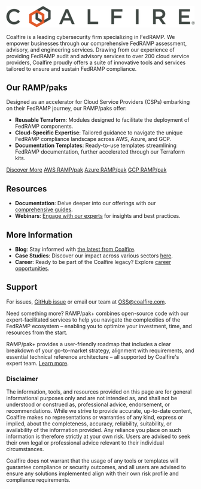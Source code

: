![Coalfire](coalfire_logo.png)

Coalfire is a leading cybersecurity firm specializing in FedRAMP. We empower businesses through our comprehensive FedRAMP assessment, advisory, and engineering services. Drawing from our experience of providing FedRAMP audit and advisory services to over 200 cloud service providers, Coalfire proudly offers a suite of innovative tools and services tailored to ensure and sustain FedRAMP compliance.

## Our RAMP/paks

Designed as an accelerator for Cloud Service Providers (CSPs) embarking on their FedRAMP journey, our RAMP/paks offer:

- **Reusable Terraform**: Modules designed to facilitate the deployment of FedRAMP components.
- **Cloud-Specific Expertise**: Tailored guidance to navigate the unique FedRAMP compliance landscape across AWS, Azure, and GCP.
- **Documentation Templates**: Ready-to-use templates streamlining FedRAMP documentation, further accelerated through our Terraform kits.

[Discover More](https://www.coalfire.com/opensource)
[AWS RAMP/pak](https://github.com/Coalfire-CF/Coalfire-AWS-RAMPpak)
[Azure RAMP/pak](https://github.com/Coalfire-CF/Coalfire-Azure-RAMPpak)
[GCP RAMP/pak](https://github.com/Coalfire-CF/Coalfire-GCP-RAMPpak)

## Resources

- **Documentation**: Delve deeper into our offerings with our [comprehensive guides](https://www.coalfire.com/services/fedramp/ramp-pak-documentation).
- **Webinars**: [Engage with our experts](https://www.coalfire.com/insights/resources?type=f-webinar) for insights and best practices.

## More Information

- **Blog**: Stay informed with [the latest from Coalfire](https://www.coalfire.com/the-coalfire-blog).
- **Case Studies**: Discover our impact across various sectors [here](LINK_TO_CASE_STUDIES).
- **Career**: Ready to be part of the Coalfire legacy? Explore [career opportunities](https://www.coalfire.com/about/careers).

## Support

For issues,  [GitHub issue](https://github.com/Coalfire-CF/.github/issues) or email our team at [OSS@coalfire.com](mailto:OSS@coalfire.com).

Need something more?
RAMP/pak+ combines open-source code with our expert-facilitated services to help you navigate the complexities of the FedRAMP ecosystem – enabling you to optimize your investment, time, and resources from the start.

RAMP/pak+ provides a user-friendly roadmap that includes a clear breakdown of your go-to-market strategy, alignment with requirements, and essential technical reference architecture – all supported by Coalfire's expert team. [Learn more](https://coalfire.com/services/fedramp/fedramp-advisory).

### Disclaimer

The information, tools, and resources provided on this page are for general informational purposes only and are not intended as, and shall not be understood or construed as, professional advice, endorsement, or recommendations. While we strive to provide accurate, up-to-date content, Coalfire makes no representations or warranties of any kind, express or implied, about the completeness, accuracy, reliability, suitability, or availability of the information provided. Any reliance you place on such information is therefore strictly at your own risk. Users are advised to seek their own legal or professional advice relevant to their individual circumstances.

Coalfire does not warrant that the usage of any tools or templates will guarantee compliance or security outcomes, and all users are advised to ensure any solutions implemented align with their own risk profile and compliance requirements.
